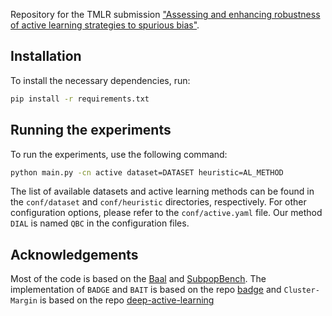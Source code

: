 Repository for the TMLR submission ["Assessing and enhancing robustness of active learning strategies to spurious bias"](https://openreview.net/forum?id=2XVECaYiFB).


## Installation
To install the necessary dependencies, run:
```sh
pip install -r requirements.txt
```

## Running the experiments
To run the experiments, use the following command:
```sh
python main.py -cn active dataset=DATASET heuristic=AL_METHOD
```
The list of available datasets and active learning methods can be found in the `conf/dataset` and `conf/heuristic` directories, respectively.
For other configuration options, please refer to the `conf/active.yaml` file.
Our method `DIAL` is named `QBC` in the configuration files.

## Acknowledgements
Most of the code is based on the [Baal](https://github.com/baal-org/baal) and [SubpopBench](https://github.com/YyzHarry/SubpopBench).
The implementation of `BADGE` and `BAIT` is based on the repo [badge](https://github.com/JordanAsh/badge) and `Cluster-Margin` is based on the repo [deep-active-learning](https://github.com/cure-lab/deep-active-learning)


